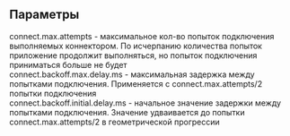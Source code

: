 ## Параметры
connect.max.attempts - максимальное кол-во попыток подключения выполняемых коннектором. По исчерпанию количества попыток приложение продолжит выполняться, но попыток подключения приниматься больше не будет  
connect.backoff.max.delay.ms - максимальная задержка между попытками подключения. Применяется с connect.max.attempts/2 попытки подключения  
connect.backoff.initial.delay.ms - начальное значение задержки между попытками подключения. Значение удваивается до попытки connect.max.attempts/2 в геометрической прогрессии  

